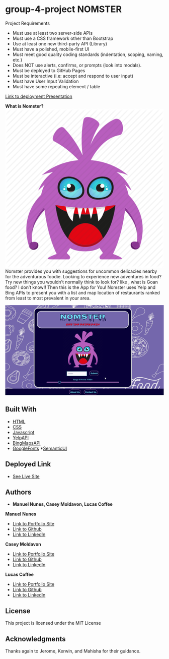 # group-4-project NOMSTER
Project Requirements
- Must use at least two server-side APIs
- Must use a CSS framework other than Bootstrap
- Use at least one new third-party API (Library)
- Must have a polished, mobile-first UI
- Must meet good quality coding standards (indentation, scoping, naming, etc.)
- Does NOT use alerts, confirms, or prompts (look into modals). 
- Must be deployed to GitHub Pages
- Must be interactive (i.e: accept and respond to user input)
- Must have User Input Validation
- Must have some repeating element / table

[Link to deployment Presentation](https://docs.google.com/presentation/d/1-0gOvWei5pVjOt75WLYcv4okRsctA2LJCFRDzzSyaiU/edit?usp=sharing)

**What is Nomster?**
![Nomster-monster](assets/images/monster-1.png)
Nomster provides you with suggestions for uncommon delicacies nearby for the adventurous foodie. Looking to experience new adventures in food? Try new things you wouldn’t normally think to look for? like , what is Goan food? I don’t know!!
Then this is the App for You!
Nomster uses Yelp and Bing APIs to present you with a list and map location of restaurants ranked from least to most prevalent in your area. 

![Nomster-gif](assets/images/nomster-gif.gif)



## Built With

* [HTML](https://developer.mozilla.org/en-US/docs/Web/HTML)
* [CSS](https://developer.mozilla.org/en-US/docs/Web/CSS)
* [Javascript](https://developer.mozilla.org/en-US/docs/Web/JavaScript)
* [YelpAPI](https://www.yelp.com/developers)
* [BingMapsAPI](https://www.microsoft.com/en-us/maps/choose-your-bing-maps-api)
* [GoogleFonts](https://fonts.google.com/)
*[SemanticUI](https://semantic-ui.com/)

## Deployed Link

* [See Live Site](https://casey-moldavon.github.io/group-4-project/)


## Authors

* **Manuel Nunes, Casey Moldavon, Lucas Coffee** 

**Manuel Nunes**
- [Link to Portfolio Site]()
- [Link to Github]()
- [Link to LinkedIn]()

**Casey Moldavon**
- [Link to Portfolio Site](https://casey-moldavon.github.io/responsive-portfolio/)
- [Link to Github](https://github.com/casey-moldavon/group-4-project)
- [Link to LinkedIn](https://www.linkedin.com/in/casey-moldavon-442a1761/)

**Lucas Coffee**
- [Link to Portfolio Site](https://kalashnikoffee.github.io/responsive-bio/)
- [Link to Github](https://github.com/kalashnikoffee)
- [Link to LinkedIn](https://www.linkedin.com/in/lucas-coffee-08853719/)

## License

This project is licensed under the MIT License 

## Acknowledgments

Thanks again to Jerome, Kerwin, and Mahisha for their guidance.
